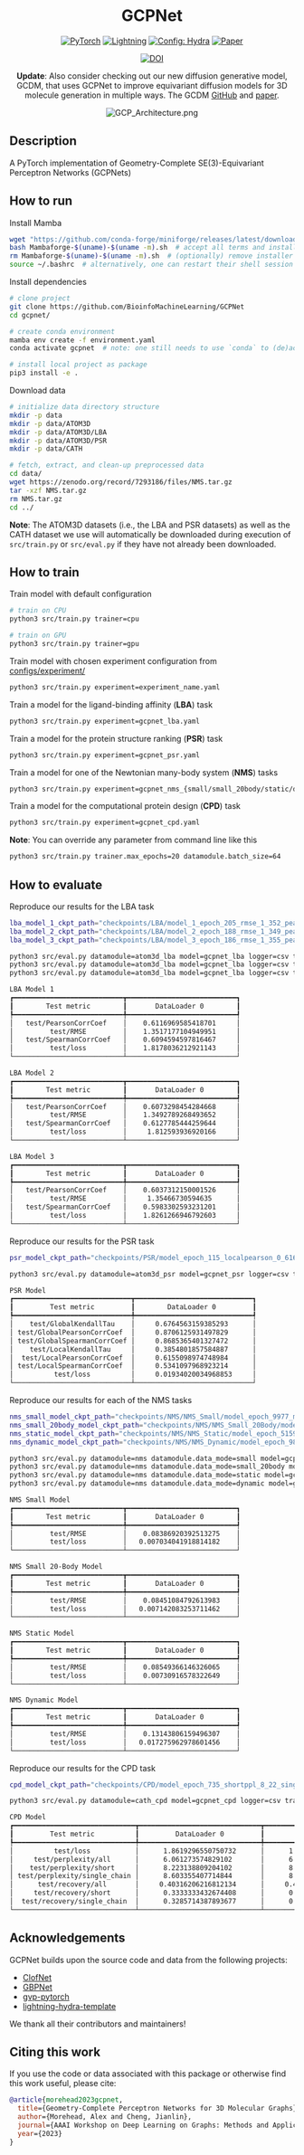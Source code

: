 <div align="center">

# GCPNet

<a href="https://pytorch.org/get-started/locally/"><img alt="PyTorch" src="https://img.shields.io/badge/PyTorch-ee4c2c?logo=pytorch&logoColor=white"></a>
<a href="https://pytorchlightning.ai/"><img alt="Lightning" src="https://img.shields.io/badge/-Lightning-792ee5?logo=pytorchlightning&logoColor=white"></a>
<a href="https://hydra.cc/"><img alt="Config: Hydra" src="https://img.shields.io/badge/Config-Hydra-89b8cd"></a>
[![Paper](http://img.shields.io/badge/arXiv-2211.02504-B31B1B.svg)](https://arxiv.org/abs/2211.02504)
<!-- [![Conference](http://img.shields.io/badge/AnyConference-year-4b44ce.svg)](https://papers.nips.cc/paper/2020) -->
[![DOI](https://zenodo.org/badge/DOI/10.5281/zenodo.7293186.svg)](https://doi.org/10.5281/zenodo.7293186)

**Update**: Also consider checking out our new diffusion generative model, GCDM, that uses GCPNet to improve equivariant diffusion models for 3D molecule generation in multiple ways. The GCDM [GitHub](https://github.com/BioinfoMachineLearning/bio-diffusion) and [paper](https://arxiv.org/abs/2302.04313).

![GCP_Architecture.png](./img/GCPNet.png)

</div>

## Description

A PyTorch implementation of Geometry-Complete SE(3)-Equivariant Perceptron Networks (GCPNets)

## How to run

Install Mamba

```bash
wget "https://github.com/conda-forge/miniforge/releases/latest/download/Mambaforge-$(uname)-$(uname -m).sh"
bash Mambaforge-$(uname)-$(uname -m).sh  # accept all terms and install to the default location
rm Mambaforge-$(uname)-$(uname -m).sh  # (optionally) remove installer after using it
source ~/.bashrc  # alternatively, one can restart their shell session to achieve the same result
```

Install dependencies

```bash
# clone project
git clone https://github.com/BioinfoMachineLearning/GCPNet
cd gcpnet/

# create conda environment
mamba env create -f environment.yaml
conda activate gcpnet  # note: one still needs to use `conda` to (de)activate environments

# install local project as package
pip3 install -e .
```

Download data
```bash
# initialize data directory structure
mkdir -p data
mkdir -p data/ATOM3D
mkdir -p data/ATOM3D/LBA
mkdir -p data/ATOM3D/PSR
mkdir -p data/CATH

# fetch, extract, and clean-up preprocessed data
cd data/
wget https://zenodo.org/record/7293186/files/NMS.tar.gz
tar -xzf NMS.tar.gz
rm NMS.tar.gz
cd ../
```

**Note**: The ATOM3D datasets (i.e., the LBA and PSR datasets) as well as the CATH dataset we use will automatically be downloaded during execution of `src/train.py` or `src/eval.py` if they have not already been downloaded.

## How to train

Train model with default configuration

```bash
# train on CPU
python3 src/train.py trainer=cpu

# train on GPU
python3 src/train.py trainer=gpu
```

Train model with chosen experiment configuration from [configs/experiment/](configs/experiment/)

```bash
python3 src/train.py experiment=experiment_name.yaml
```

Train a model for the ligand-binding affinity (**LBA**) task

```bash
python3 src/train.py experiment=gcpnet_lba.yaml
```

Train a model for the protein structure ranking (**PSR**) task

```bash
python3 src/train.py experiment=gcpnet_psr.yaml
```

Train a model for one of the Newtonian many-body system (**NMS**) tasks

```bash
python3 src/train.py experiment=gcpnet_nms_{small/small_20body/static/dynamic}.yaml
```

Train a model for the computational protein design (**CPD**) task

```bash
python3 src/train.py experiment=gcpnet_cpd.yaml
```

**Note**: You can override any parameter from command line like this

```bash
python3 src/train.py trainer.max_epochs=20 datamodule.batch_size=64
```

## How to evaluate
Reproduce our results for the LBA task

```bash
lba_model_1_ckpt_path="checkpoints/LBA/model_1_epoch_205_rmse_1_352_pearson_0_612_spearman_0_609.ckpt"
lba_model_2_ckpt_path="checkpoints/LBA/model_2_epoch_188_rmse_1_349_pearson_0_607_spearman_0_613.ckpt"
lba_model_3_ckpt_path="checkpoints/LBA/model_3_epoch_186_rmse_1_355_pearson_0_604_spearman_0_598.ckpt"

python3 src/eval.py datamodule=atom3d_lba model=gcpnet_lba logger=csv trainer.accelerator=gpu trainer.devices=1 ckpt_path="$lba_model_1_ckpt_path"
python3 src/eval.py datamodule=atom3d_lba model=gcpnet_lba logger=csv trainer.accelerator=gpu trainer.devices=1 ckpt_path="$lba_model_2_ckpt_path"
python3 src/eval.py datamodule=atom3d_lba model=gcpnet_lba logger=csv trainer.accelerator=gpu trainer.devices=1 ckpt_path="$lba_model_3_ckpt_path"
```

```bash
LBA Model 1
┏━━━━━━━━━━━━━━━━━━━━━━━━━━━┳━━━━━━━━━━━━━━━━━━━━━━━━━━━┓
┃        Test metric        ┃       DataLoader 0        ┃
┡━━━━━━━━━━━━━━━━━━━━━━━━━━━╇━━━━━━━━━━━━━━━━━━━━━━━━━━━┩
│   test/PearsonCorrCoef    │    0.6116969585418701     │
│         test/RMSE         │    1.3517177104949951     │
│   test/SpearmanCorrCoef   │    0.6094594597816467     │
│         test/loss         │    1.8178036212921143     │
└───────────────────────────┴───────────────────────────┘

LBA Model 2
┏━━━━━━━━━━━━━━━━━━━━━━━━━━━┳━━━━━━━━━━━━━━━━━━━━━━━━━━━┓
┃        Test metric        ┃       DataLoader 0        ┃
┡━━━━━━━━━━━━━━━━━━━━━━━━━━━╇━━━━━━━━━━━━━━━━━━━━━━━━━━━┩
│   test/PearsonCorrCoef    │    0.6073298454284668     │
│         test/RMSE         │    1.3492789268493652     │
│   test/SpearmanCorrCoef   │    0.6127785444259644     │
│         test/loss         │     1.812593936920166     │
└───────────────────────────┴───────────────────────────┘

LBA Model 3
┏━━━━━━━━━━━━━━━━━━━━━━━━━━━┳━━━━━━━━━━━━━━━━━━━━━━━━━━━┓
┃        Test metric        ┃       DataLoader 0        ┃
┡━━━━━━━━━━━━━━━━━━━━━━━━━━━╇━━━━━━━━━━━━━━━━━━━━━━━━━━━┩
│   test/PearsonCorrCoef    │    0.6037312150001526     │
│         test/RMSE         │     1.35466730594635      │
│   test/SpearmanCorrCoef   │    0.5983302593231201     │
│         test/loss         │    1.8261266946792603     │
└───────────────────────────┴───────────────────────────┘
```

Reproduce our results for the PSR task

```bash
psr_model_ckpt_path="checkpoints/PSR/model_epoch_115_localpearson_0_616_localspearman_0_532_localkendall_0_385_globalpearson_0_871_globalspearman_0_869_globalkendall_0_676.ckpt"

python3 src/eval.py datamodule=atom3d_psr model=gcpnet_psr logger=csv trainer.accelerator=gpu trainer.devices=1 ckpt_path="$psr_model_ckpt_path"
```

```bash
PSR Model
┏━━━━━━━━━━━━━━━━━━━━━━━━━━━━━┳━━━━━━━━━━━━━━━━━━━━━━━━━━━━━┓
┃         Test metric         ┃        DataLoader 0         ┃
┡━━━━━━━━━━━━━━━━━━━━━━━━━━━━━╇━━━━━━━━━━━━━━━━━━━━━━━━━━━━━┩
│    test/GlobalKendallTau    │     0.6764563159385293      │
│ test/GlobalPearsonCorrCoef  │     0.8706125931497829      │
│ test/GlobalSpearmanCorrCoef │     0.8685365401327472      │
│    test/LocalKendallTau     │     0.3854801857584887      │
│  test/LocalPearsonCorrCoef  │     0.6155098974748984      │
│ test/LocalSpearmanCorrCoef  │     0.5341097968923214      │
│          test/loss          │     0.01934020034968853     │
└─────────────────────────────┴─────────────────────────────┘
```

Reproduce our results for each of the NMS tasks

```bash
nms_small_model_ckpt_path="checkpoints/NMS/NMS_Small/model_epoch_9977_mse_0_0070.ckpt"
nms_small_20body_model_ckpt_path="checkpoints/NMS/NMS_Small_20Body/model_epoch_10087_mse_0_0071.ckpt"
nms_static_model_ckpt_path="checkpoints/NMS/NMS_Static/model_epoch_5159_mse_0_0073.ckpt"
nms_dynamic_model_ckpt_path="checkpoints/NMS/NMS_Dynamic/model_epoch_9825_mse_0_0173.ckpt"

python3 src/eval.py datamodule=nms datamodule.data_mode=small model=gcpnet_nms logger=csv trainer.accelerator=gpu trainer.devices=1 ckpt_path="$nms_small_model_ckpt_path"
python3 src/eval.py datamodule=nms datamodule.data_mode=small_20body model=gcpnet_nms logger=csv trainer.accelerator=gpu trainer.devices=1 ckpt_path="$nms_small_20body_model_ckpt_path"
python3 src/eval.py datamodule=nms datamodule.data_mode=static model=gcpnet_nms logger=csv trainer.accelerator=gpu trainer.devices=1 ckpt_path="$nms_static_model_ckpt_path"
python3 src/eval.py datamodule=nms datamodule.data_mode=dynamic model=gcpnet_nms logger=csv trainer.accelerator=gpu trainer.devices=1 ckpt_path="$nms_dynamic_model_ckpt_path"
```

```bash
NMS Small Model
┏━━━━━━━━━━━━━━━━━━━━━━━━━━━┳━━━━━━━━━━━━━━━━━━━━━━━━━━━┓
┃        Test metric        ┃       DataLoader 0        ┃
┡━━━━━━━━━━━━━━━━━━━━━━━━━━━╇━━━━━━━━━━━━━━━━━━━━━━━━━━━┩
│         test/RMSE         │    0.08386920392513275    │
│         test/loss         │   0.007034041918814182    │
└───────────────────────────┴───────────────────────────┘

NMS Small 20-Body Model
┏━━━━━━━━━━━━━━━━━━━━━━━━━━━┳━━━━━━━━━━━━━━━━━━━━━━━━━━━┓
┃        Test metric        ┃       DataLoader 0        ┃
┡━━━━━━━━━━━━━━━━━━━━━━━━━━━╇━━━━━━━━━━━━━━━━━━━━━━━━━━━┩
│         test/RMSE         │    0.08451084792613983    │
│         test/loss         │   0.007142083253711462    │
└───────────────────────────┴───────────────────────────┘

NMS Static Model
┏━━━━━━━━━━━━━━━━━━━━━━━━━━━┳━━━━━━━━━━━━━━━━━━━━━━━━━━━┓
┃        Test metric        ┃       DataLoader 0        ┃
┡━━━━━━━━━━━━━━━━━━━━━━━━━━━╇━━━━━━━━━━━━━━━━━━━━━━━━━━━┩
│         test/RMSE         │    0.08549366146326065    │
│         test/loss         │    0.00730916578322649    │
└───────────────────────────┴───────────────────────────┘

NMS Dynamic Model
┏━━━━━━━━━━━━━━━━━━━━━━━━━━━┳━━━━━━━━━━━━━━━━━━━━━━━━━━━┓
┃        Test metric        ┃       DataLoader 0        ┃
┡━━━━━━━━━━━━━━━━━━━━━━━━━━━╇━━━━━━━━━━━━━━━━━━━━━━━━━━━┩
│         test/RMSE         │    0.13143806159496307    │
│         test/loss         │   0.017275962978601456    │
└───────────────────────────┴───────────────────────────┘
```

Reproduce our results for the CPD task

```bash
cpd_model_ckpt_path="checkpoints/CPD/model_epoch_735_shortppl_8_22_singlechainppl_8_60_allppl_6_06_shortrecov_33_33_singlechainrecov_32_86_allrecov_40_32.ckpt"

python3 src/eval.py datamodule=cath_cpd model=gcpnet_cpd logger=csv trainer.accelerator=gpu trainer.devices=1 ckpt_path="$cpd_model_ckpt_path"
```

```bash
CPD Model
┏━━━━━━━━━━━━━━━━━━━━━━━━━━━━━━┳━━━━━━━━━━━━━━━━━━━━━━━━━━━━━━┳━━━━━━━━━━━━━━━━━━━━━━━━━━━━━━┳━━━━━━━━━━━━━━━━━━━━━━━━━━━━━━┓
┃         Test metric          ┃         DataLoader 0         ┃         DataLoader 1         ┃         DataLoader 2         ┃
┡━━━━━━━━━━━━━━━━━━━━━━━━━━━━━━╇━━━━━━━━━━━━━━━━━━━━━━━━━━━━━━╇━━━━━━━━━━━━━━━━━━━━━━━━━━━━━━╇━━━━━━━━━━━━━━━━━━━━━━━━━━━━━━┩
│          test/loss           │      1.8619296550750732      │      1.8619296550750732      │      1.8619296550750732      │
│     test/perplexity/all      │      6.061273574829102       │      6.061273574829102       │      6.061273574829102       │
│    test/perplexity/short     │      8.223138809204102       │      8.223138809204102       │      8.223138809204102       │
│ test/perplexity/single_chain │      8.603355407714844       │      8.603355407714844       │      8.603355407714844       │
│      test/recovery/all       │     0.40316206216812134      │     0.40316206216812134      │     0.40316206216812134      │
│     test/recovery/short      │      0.3333333432674408      │      0.3333333432674408      │      0.3333333432674408      │
│  test/recovery/single_chain  │      0.3285714387893677      │      0.3285714387893677      │      0.3285714387893677      │
└──────────────────────────────┴──────────────────────────────┴──────────────────────────────┴──────────────────────────────┘
```

## Acknowledgements

GCPNet builds upon the source code and data from the following projects:

* [ClofNet](https://github.com/mouthful/ClofNet)
* [GBPNet](https://github.com/sarpaykent/GBPNet)
* [gvp-pytorch](https://github.com/drorlab/gvp-pytorch)
* [lightning-hydra-template](https://github.com/ashleve/lightning-hydra-template)

We thank all their contributors and maintainers!


## Citing this work

If you use the code or data associated with this package or otherwise find this work useful, please cite:

```bibtex
@article{morehead2023gcpnet,
  title={Geometry-Complete Perceptron Networks for 3D Molecular Graphs},
  author={Morehead, Alex and Cheng, Jianlin},
  journal={AAAI Workshop on Deep Learning on Graphs: Methods and Applications},
  year={2023}
}
```